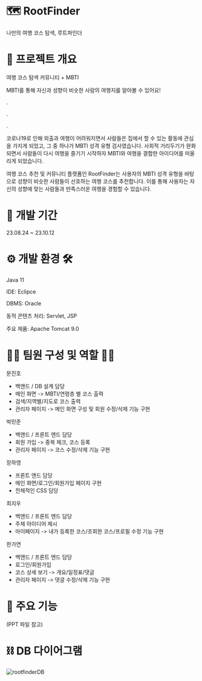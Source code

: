 # 🗺️ RootFinder 
나만의 여행 코스 탐색, 루트파인더

# 📖 프로젝트 개요
여행 코스 탐색 커뮤니티 + MBTI


MBTI를 통해 자신과 성향이 비슷한 사람의 여행지를 알아볼 수 있어요!


.


.


.

코로나19로 인해 외출과 여행이 어려워지면서 사람들은 집에서 할 수 있는 활동에 관심을 가지게 되었고, 그 중 하나가 MBTI 성격 유형 검사였습니다. 
사회적 거리두기가 완화되면서 사람들이 다시 여행을 즐기기 시작하자 MBTI와 여행을 결합한 아이디어를 떠올리게 되었습니다.


여행 코스 추천 및 커뮤니티 플랫폼인 RootFinder는 사용자의 MBTI 성격 유형을 바탕으로
성향이 비슷한 사람들이 선호하는 여행 코스를 추천합니다. 
이를 통해 사용자는 자신의 성향에 맞는 사람들과 만족스러운 여행을 경험할 수 있습니다.


# 📆 개발 기간
23.08.24 ~ 23.10.12

# ⚙️ 개발 환경 🛠️
Java 11


IDE: Eclipce


DBMS: Oracle


동적 콘텐츠 처리: Servlet, JSP


주요 제품: Apache Tomcat 9.0


# 👩‍💻 팀원 구성 및 역할 👨‍💻
문진호
- 백앤드 / DB 설계 담당
- 메인 화면 -> MBTI/연령층 별 코스 출력
- 검색/지역별/지도로 코스 출력
- 관리자 페이지 -> 메인 화면 구성 및 회원 수정/삭제 기능 구현

박민준
- 백앤드 / 프론트 앤드 담당
- 회원 가입 -> 중복 체크, 코스 등록
- 관리자 페이지 -> 코스 수정/삭제 기능 구현

장하영
- 프론트 앤드 담당
- 메인 화면/로그인/회원가입 페이지 구현
- 전체적인 CSS 담당

최지우
- 백앤드 / 프론트 앤드 담당
- 주제 아이디어 제시
- 마이페이지 -> 내가 등록한 코스/조회한 코스/프로필 수정 기능 구현

한가연
- 백앤드 / 프론트 앤드 담당
- 로그인/회원가입
- 코스 상세 보기 -> 개요/일정표/댓글
- 관리자 페이지 -> 댓글 수정/삭제 기능 구현

# 📌 주요 기능
(PPT 파일 참고)


# ⛓ DB 다이어그램
![rootfinderDB](https://github.com/user-attachments/assets/0ec09018-0fd8-4082-be96-5dfcbf8384b0)

